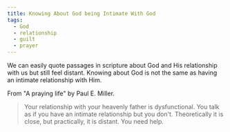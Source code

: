 ```yaml
---
title: Knowing About God being Intimate With God
tags:
  - God
  - relationship
  - guilt
  - prayer
---
```


We can easily quote passages in scripture about God and His relationship with us but still feel distant. Knowing about God is not the same as having an intimate relationship with Him.


From "A praying life" by Paul E. Miller.

> Your relationship with your heavenly father is dysfunctional. You talk as if you have an intimate relationship but you don't. Theoretically it is close, but practically, it is distant. You need help.

